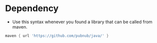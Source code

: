 # Dependency

* Use this syntax whenever you found a library that can be called from maven.

````gradle
maven { url 'https://github.com/pubnub/java/' }
````